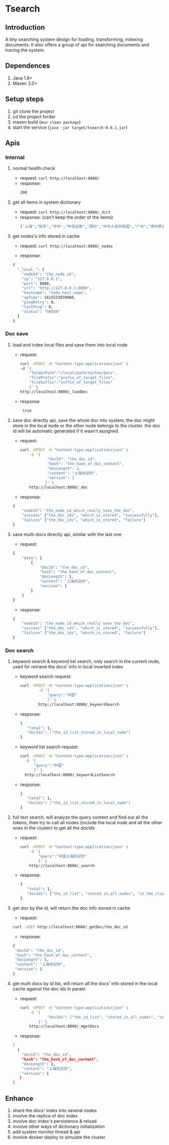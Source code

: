 # Tsearch

## Introduction
A tiny searching system design for loading, transforming, indexing documents.
It also offers a group of api for searching documents and tracing the system.

## Dependences
1. Java 1.8+
2. Maven 3.0+

## Setup steps
1. git clone the project
2. cd the project forder
3. maven build (`mvn clean package`)
4. start the service (`java -jar target/tsearch-0.0.1.jar`)

## Apis
### Internal
1. normal health check
   * request:
        `curl http://localhost:8080/`
   * response:
        ```bash
        200
        ```

2. get all items in system dictionary
   * request:
        `curl http://localhost:8080/_dict`
   * response: (can't keep the order of the items)
        ```bash
        ["上海","知乎","中华","中信证券","深圳","中华人民共和国","广州","贵州茅台","中国","人民","共和国","北京"]
        ```

3. get nodes's info stored in cache
    * request:
        `curl http://localhost:8080/_nodes`
    
    * response:
    ```bash
    {
      "_local_": {
        "nodeId": "the_node_id",
        "ip": "127.0.0.1",
        "port": 8080,
        "url": "http://127.0.0.1:8080",
        "hostname": "node_host_name",
        "upTime": 1615533870008,
        "pingRetry": 0,
        "lastPing": 0,
        "status": "GREEN"
      }
    }
    ```
   
### Doc save
1. load and index local files and save them into local node
   * request:
        ```bash
        curl -XPOST -H "Content-type:application/json" \
        -d '{
            "folderPath":"/local/path/to/the/docs",
            "filePrefix":"prefix_of_target_files",
            "fileSuffix":"suffix_of_target_files"
            }' \
        http://localhost:8080/_loadDoc
        ```
   
   * response
       ```bash
        true
        ```

2. save doc directly api, save the whole doc into system, the doc might store in the local node or
 the other node belongs to the cluster. the doc id will be automatic generated if it wasn't assigned.
   * request:
        ```bash
        curl -XPOST -H "Content-type:application/json" \
            -d '{
                    "docId": "the_doc_id",
                    "hash": "the_hash_of_doc_content",
                    "docLength": 1,
                    "content": "上海欢迎你",
                    "version": 1
                   }' \
            http://localhost:8080/_doc
        ```  

    * response:
    ```bash
    {
        "nodeId": "the_node_id_which_really_save_the_doc",
        "success" ["the_doc_ids", "which_is_stored", "successfully"],
        "failure" ["the_doc_ids", "which_is_stored", "failure"]
    }
    ```

3. save multi-docs directly api, similar with the last one
    * request:
    ```bash
    {
        "data": [
            {
                "docId": "the_doc_id",
                "hash": "the_hash_of_doc_content",
                "docLength": 1,
                "content": "上海欢迎你",
                "version": 1
            }
        ]
    }
    ```

    * response:
    ```bash
    {
        "nodeId": "the_node_id_which_really_save_the_doc",
        "success" ["the_doc_ids", "which_is_stored", "successfully"],
        "failure" ["the_doc_ids", "which_is_stored", "failure"]
    }
    ```
   
### Doc search
1. keyword search & keyword list search, only search in the current node,
    used for retrieve the docs' info in local inverted index
    * keyword search request:
        ```bash
        curl -XPOST -H "Content-type:application/json" \
                -d '{
                    "query":"中国"
                    }' \
                http://localhost:8080/_keywordSearch
        ```  
    * response:
        ```bash
        {
           "total": 1,
           "docIds": ["the_id_list_stored_in_local_node"]
        }
        ```
    
    * keyword list search request:
        ```bash
        curl -XPOST -H "Content-type:application/json" \
          -d '{
              "query":"中国"
              }' \
          http://localhost:8080/_keywordListSearch
        ```  
    * response:
        ```bash
        {
           "total": 1,
           "docIds": ["the_id_list_stored_in_local_node"]
        }
        ```

2. full text search, will analyze the query content and find out all the tokens, then try to call all nodes
(include the local node and all the other ones in the cluster) to get all the docIds
    * request:
        ```bash
        curl -XPOST -H "Content-type:application/json" \
            -d '{
                "query":"中国上海欢迎你"
                }' \
            http://localhost:8080/_search
       ```
   
   * response:
       ```bash
       {
          "total": 1,
          "docIds": ["the_id_list", "stored_in_all_nodes", "in_the_cluster"]
       }
       ```

3. get doc by the id, will return the doc info stored in cache
    * request:
    ```bash
   curl -XGET http://localhost:8080/_getDoc/the_doc_id
   ```
   
   * response:
   ```bash
   {
    "docId": "the_doc_id",
    "hash": "the_hash_of_doc_content",
    "docLength": 1,
    "content": "上海欢迎你",
    "version": 1
   }
   ```

4. get multi docs by id list, will return all the docs' info stored in the local cache against the doc ids in param
    * request:
        ```bash
        curl -XPOST -H "Content-type:application/json" \
            -d '{
                    "docIds": ["the_id_list", "stored_in_all_nodes", "in_the_cluster"]
                }' \
            http://localhost:8080/_mgetDocs
       ```
    
    * response:
    ```bash
    [
      {
        "docId": "the_doc_id",
        "hash": "the_hash_of_doc_content",
        "docLength": 1,
        "content": "上海欢迎你",
        "version": 1
       } 
    ]
    ```
    
## Enhance
1. shard the docs' index into several nodes
2. involve the replica of doc index
3. involve doc index's persistence & reload
4. involve other ways of dictionary initialization
5. add system monitor thread & api
6. involve docker deploy to simulate the cluster 